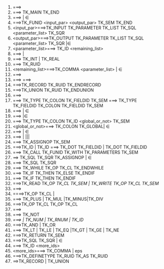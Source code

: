 1. <program> ===> <otherFunctions> <mainFunction>
2. <mainFunction>===> TK_MAIN <stmts> TK_END
3. <otherFunctions>===> <function><otherFunctions> | ∈
4. <function>===>TK_FUNID <input_par> <output_par> TK_SEM <stmts> TK_END
5. <input_par>===>TK_INPUT TK_PARAMETER TK_LIST TK_SQL <parameter_list> TK_SQR
6. <output_par>===>TK_OUTPUT TK_PARAMETER TK_LIST TK_SQL <parameter_list> TK_SQR
|∈
7. <parameter_list>===><dataType> TK_ID <remaining_list>
8. <dataType>===> <primitiveDatatype> |<constructedDatatype>
9. <primitiveDatatype>===> TK_INT | TK_REAL
10. <constructedDatatype> ===> <A> TK_RUID
11. <remaining_list>===>TK_COMMA <parameter_list> | ∈
12. <stmts>===><typeDefinitions> <declarations> <otherStmts><returnStmt>
13. <typeDefinitions> ===><typeDefinition><typeDefinitions>
 <typeDefinitions> ===> <definetypestmt> <typeDefinition>
14. <typeDefinition>===>TK_RECORD TK_RUID <fieldDefinitions> TK_ENDRECORD
15. <typeDefinition>===>TK_UNION TK_RUID <fieldDefinitions> TK_ENDUNION
16. <fieldDefinitions>===> <fieldDefinition><fieldDefinition><moreFields>
17. <fieldDefinition>===> TK_TYPE <primitiveDatatype> TK_COLON TK_FIELDID TK_SEM
<fieldDefinition>===> TK_TYPE TK_FIELDID TK_COLON TK_FIELDID TK_SEM
18. <moreFields>===><fieldDefinition><moreFields> | ∈
19. <declarations> ===> <declaration><declarations>|∈
20. <declaration>===> TK_TYPE <dataType> TK_COLON TK_ID <global_or_not> TK_SEM
21. <global_or_not>===> TK_COLON TK_GLOBAL| ∈
22. <otherStmts>===> <stmt><otherStmts> | ∈
23. <stmt>===> <assignmentStmt> | <iterativeStmt>|<conditionalStmt>|<ioStmt>| <funCallStmt>
24. <assignmentStmt>===><SingleOrRecId> TK_ASSIGNOP <arithmeticExpression> TK_SEM
25. <singleOrRecId>===>TK_ID | TK_ID <recID>
<recID> ===> TK_DOT TK_FIELDID <recID> | TK_DOT TK_FIELDID
26. <funCallStmt> ===> <outputParameters> TK_CALL TK_FUNID TK_WITH TK_PARAMETERS
<inputParameters> TK_SEM
27. <outputParameters> ==> TK_SQL <idList> TK_SQR TK_ASSIGNOP | ∈
28. <inputParameters>===> TK_SQL <idList> TK_SQR
29. <iterativeStmt>===> TK_WHILE TK_OP <booleanExpression> TK_CL <stmt><otherStmts>
TK_ENDWHILE
30. <conditionalStmt>===> TK_IF <booleanExpression> TK_THEN <stmt><otherStmts> TK_ELSE <otherStmts> TK_ENDIF
31. <conditionalStmt>===> TK_IF <booleanExpression> TK_THEN <stmt><otherStmts> TK_ENDIF
32. <ioStmt>===>TK_READ TK_OP <var> TK_CL TK_SEM | TK_WRITE TK_OP <var> TK_CL TK_SEM
33. <arithmeticExpression>===><arithmeticExpression> <operator> <arithmeticExpression>
34. <arithmeticExpression> ====>TK_OP <arithmeticExpression> TK_CL | <var>
35. <operator> ===> TK_PLUS | TK_MUL |TK_MINUS|TK_DIV
36. <booleanExpression>===>TK_OP <booleanExpression> TK_CL <logicalOp> TK_OP
<booleanExpression> TK_CL
37. <booleanExpression>===> <var> <relationalOp> <var>
38. <booleanExpression>===> TK_NOT <booleanExpression>
39. <var>===> <singleOrRecId> | TK_NUM | TK_RNUM | TK_ID <newRec>
40. <logicalOp>===>TK_AND | TK_OR
41. <relationalOp>===> TK_LT | TK_LE | TK_EQ |TK_GT | TK_GE | TK_NE
42. <returnStmt>===>TK_RETURN <optionalReturn> TK_SEM
43. <optionalReturn>===>TK_SQL <idList> TK_SQR | ∈
44. <idList>===> TK_ID <more_ids>
45. <more_ids>===> TK_COMMA <idList> | eps
46. <definetypestmt>===>TK_DEFINETYPE <A> TK_RUID TK_AS TK_RUID 
47. <A>==>TK_RECORD | TK_UNION